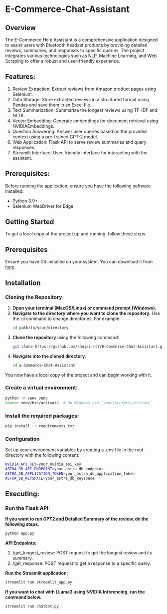 # E-Commerce-Chat-Assistant

## Overview
The E-Commerce Help Assistant is a comprehensive application designed to assist users with Bluetooth headset products by providing detailed reviews, summaries, and responses to specific queries. The project integrates various technologies such as NLP, Machine Learning, and Web Scraping to offer a robust and user-friendly experience.

## Features:
1. Review Extraction: Extract reviews from Amazon product pages using Selenium.
2. Data Storage: Store extracted reviews in a structured format using Pandas and save them in an Excel file.
3. Text Summarization: Summarize the longest reviews using TF-IDF and NLTK.
4. Vector Embedding: Generate embeddings for document retrieval using NVIDIAEmbeddings.
5. Question Answering: Answer user queries based on the provided context using a pre-trained GPT-2 model.
6. Web Application: Flask API to serve review summaries and query responses.
7. Streamlit Interface: User-friendly interface for interacting with the assistant.

## Prerequisites:
Before running the application, ensure you have the following software installed:
- Python 3.9+
- Selenium WebDriver for Edge

## Getting Started

To get a local copy of the project up and running, follow these steps:

## Prerequisites

Ensure you have Git installed on your system. You can download it from [here](https://git-scm.com/).

## Installation
### Cloning the Repository

1. **Open your terminal (MacOS/Linux) or command prompt (Windows).**
2. **Navigate to the directory where you want to clone the repository.** Use the `cd` command to change directories. For example:
    ```bash
    cd path/to/your/directory
    ```
3. **Clone the repository** using the following command:
    ```bash
    git clone https://github.com/sanjai-rs7/E-Commerce-Chat-Assistant.git
    ```
4. **Navigate into the cloned directory**:
    ```bash
    cd E-Commerce-Chat-Assistant
    ```

You now have a local copy of the project and can begin working with it.

### Create a virtual environment:
```bash
python -m venv venv
source venv/bin/activate  # On Windows use `venv\Scripts\activate`
```
### Install the required packages:
```bash
pip install -r requirements.txt
```

### Configuration
Set up your environment variables by creating a .env file in the root directory with the following content:
```bash
NVIDIA_API_KEY=your_nvidia_api_key
ASTRA_DB_API_ENDPOINT=your_astra_db_endpoint
ASTRA_DB_APPLICATION_TOKEN=your_astra_db_application_token
ASTRA_DB_KEYSPACE=your_astra_db_keyspace
```

## Executing:
### Run the Flask API:
**If you want to run GPT2 and Detailed Summary of the review, do the following steps.**
```bash
python app.py
```
**API Endpoints:**
1. /get_longest_review: POST request to get the longest review and its summary.
2. /get_response: POST request to get a response to a specific query.

**Run the Streamlit application:**
```bash
streamlit run streamlit_app.py
```

**If you want to chat with LLama3 using NVIDIA Inferencing, run the command below.**
```bash
streamlit run chatbot.py
```
